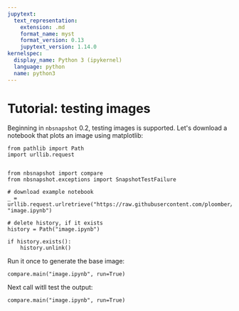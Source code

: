 ```yaml
---
jupytext:
  text_representation:
    extension: .md
    format_name: myst
    format_version: 0.13
    jupytext_version: 1.14.0
kernelspec:
  display_name: Python 3 (ipykernel)
  language: python
  name: python3
---
```


# Tutorial: testing images

Beginning in `nbsnapshot` 0.2, testing images is supported. Let's download a notebook that plots an image using matplotlib:

```{code-cell} ipython3
from pathlib import Path
import urllib.request


from nbsnapshot import compare
from nbsnapshot.exceptions import SnapshotTestFailure

# download example notebook
_ = urllib.request.urlretrieve("https://raw.githubusercontent.com/ploomber/nbsnapshot/main/examples/image.ipynb", "image.ipynb")

# delete history, if it exists
history = Path("image.ipynb")

if history.exists():
    history.unlink()
```

Run it once to generate the base image:

```{code-cell} ipython3
compare.main("image.ipynb", run=True)
```

Next call witll test the output:

```{code-cell} ipython3
compare.main("image.ipynb", run=True)
```
